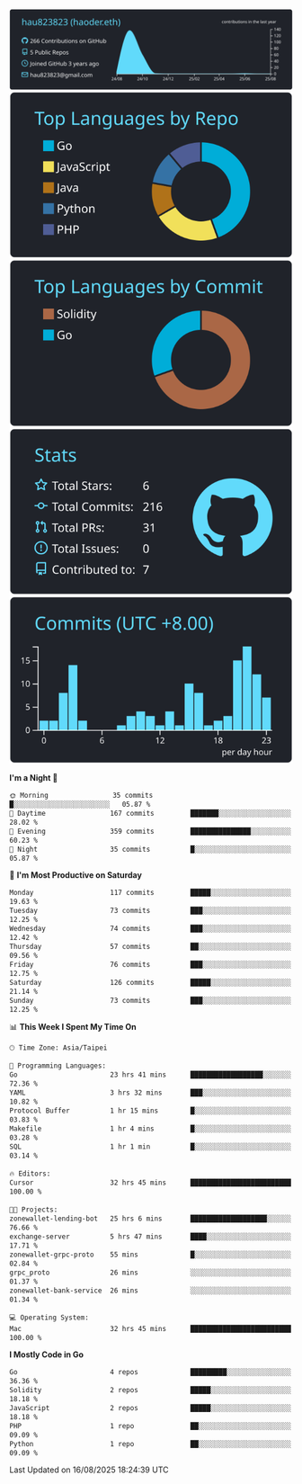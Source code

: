 [![](https://raw.githubusercontent.com/hau823823/hau823823/master/profile-summary-card-output/react/0-profile-details.svg)](https://github.com/vn7n24fzkq/github-profile-summary-cards)
[![](https://raw.githubusercontent.com/hau823823/hau823823/master/profile-summary-card-output/react/1-repos-per-language.svg)](https://github.com/vn7n24fzkq/github-profile-summary-cards) [![](https://raw.githubusercontent.com/hau823823/hau823823/master/profile-summary-card-output/react/2-most-commit-language.svg)](https://github.com/vn7n24fzkq/github-profile-summary-cards)
[![](https://raw.githubusercontent.com/hau823823/hau823823/master/profile-summary-card-output/react/3-stats.svg)](https://github.com/vn7n24fzkq/github-profile-summary-cards) [![](https://raw.githubusercontent.com/hau823823/hau823823/master/profile-summary-card-output/react/4-productive-time.svg)](https://github.com/vn7n24fzkq/github-profile-summary-cards)

<!--START_SECTION:waka-->
**I'm a Night 🦉** 

```text
🌞 Morning                35 commits          █░░░░░░░░░░░░░░░░░░░░░░░░   05.87 % 
🌆 Daytime                167 commits         ███████░░░░░░░░░░░░░░░░░░   28.02 % 
🌃 Evening                359 commits         ███████████████░░░░░░░░░░   60.23 % 
🌙 Night                  35 commits          █░░░░░░░░░░░░░░░░░░░░░░░░   05.87 % 
```
📅 **I'm Most Productive on Saturday** 

```text
Monday                   117 commits         █████░░░░░░░░░░░░░░░░░░░░   19.63 % 
Tuesday                  73 commits          ███░░░░░░░░░░░░░░░░░░░░░░   12.25 % 
Wednesday                74 commits          ███░░░░░░░░░░░░░░░░░░░░░░   12.42 % 
Thursday                 57 commits          ██░░░░░░░░░░░░░░░░░░░░░░░   09.56 % 
Friday                   76 commits          ███░░░░░░░░░░░░░░░░░░░░░░   12.75 % 
Saturday                 126 commits         █████░░░░░░░░░░░░░░░░░░░░   21.14 % 
Sunday                   73 commits          ███░░░░░░░░░░░░░░░░░░░░░░   12.25 % 
```


📊 **This Week I Spent My Time On** 

```text
🕑︎ Time Zone: Asia/Taipei

💬 Programming Languages: 
Go                       23 hrs 41 mins      ██████████████████░░░░░░░   72.36 % 
YAML                     3 hrs 32 mins       ███░░░░░░░░░░░░░░░░░░░░░░   10.82 % 
Protocol Buffer          1 hr 15 mins        █░░░░░░░░░░░░░░░░░░░░░░░░   03.83 % 
Makefile                 1 hr 4 mins         █░░░░░░░░░░░░░░░░░░░░░░░░   03.28 % 
SQL                      1 hr 1 min          █░░░░░░░░░░░░░░░░░░░░░░░░   03.14 % 

🔥 Editors: 
Cursor                   32 hrs 45 mins      █████████████████████████   100.00 % 

🐱‍💻 Projects: 
zonewallet-lending-bot   25 hrs 6 mins       ███████████████████░░░░░░   76.66 % 
exchange-server          5 hrs 47 mins       ████░░░░░░░░░░░░░░░░░░░░░   17.71 % 
zonewallet-grpc-proto    55 mins             █░░░░░░░░░░░░░░░░░░░░░░░░   02.84 % 
grpc_proto               26 mins             ░░░░░░░░░░░░░░░░░░░░░░░░░   01.37 % 
zonewallet-bank-service  26 mins             ░░░░░░░░░░░░░░░░░░░░░░░░░   01.34 % 

💻 Operating System: 
Mac                      32 hrs 45 mins      █████████████████████████   100.00 % 
```

**I Mostly Code in Go** 

```text
Go                       4 repos             █████████░░░░░░░░░░░░░░░░   36.36 % 
Solidity                 2 repos             █████░░░░░░░░░░░░░░░░░░░░   18.18 % 
JavaScript               2 repos             █████░░░░░░░░░░░░░░░░░░░░   18.18 % 
PHP                      1 repo              ██░░░░░░░░░░░░░░░░░░░░░░░   09.09 % 
Python                   1 repo              ██░░░░░░░░░░░░░░░░░░░░░░░   09.09 % 
```




 Last Updated on 16/08/2025 18:24:39 UTC
<!--END_SECTION:waka-->
